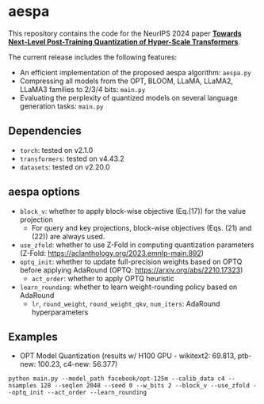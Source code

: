 # aespa
This repository contains the code for the NeurIPS 2024 paper [**Towards Next-Level Post-Training Quantization of Hyper-Scale Transformers**](https://arxiv.org/pdf/2402.08958). 

The current release includes the following features:
  - An efficient implementation of the proposed aespa algorithm: `aespa.py`
  - Compressing all models from the OPT, BLOOM, LLaMA, LLaMA2, LLaMA3 families to 2/3/4 bits: `main.py`
  - Evaluating the perplexity of quantized models on several language generation tasks: `main.py`

## Dependencies
 - `torch`: tested on v2.1.0
 - `transformers`: tested on v4.43.2
 - `datasets`: tested on v2.20.0

## aespa options
 - `block_v`: whether to apply block-wise objective (Eq.(17)) for the value projection 
    - For query and key projections, block-wise objectives (Eqs. (21) and (22)) are always used.
 - `use_zfold`: whether to use Z-Fold in computing quantization parameters (Z-Fold: https://aclanthology.org/2023.emnlp-main.892)
 - `optq_init`: whether to update full-precision weights based on OPTQ before applying AdaRound (OPTQ: https://arxiv.org/abs/2210.17323)
    - `act_order`: whether to apply OPTQ heuristic
 - `learn_rounding`: whether to learn weight-rounding policy based on AdaRound
    - `lr`, `round_weight`, `round_weight_qkv`, `num_iters`: AdaRound hyperparameters

## Examples
 - OPT Model Quantization (results w/ H100 GPU - wikitext2: 69.813, ptb-new: 100.23, c4-new: 56.377)

  ```
  python main.py --model_path facebook/opt-125m --calib_data c4 --nsamples 128 --seqlen 2048 --seed 0 --w_bits 2 --block_v --use_zfold --optq_init --act_order --learn_rounding
  ```

